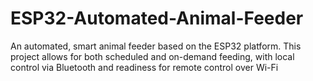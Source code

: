 # ESP32-Automated-Animal-Feeder
An automated, smart animal feeder based on the ESP32 platform. This project allows for both scheduled and on-demand feeding, with local control via Bluetooth and readiness for remote control over Wi-Fi
